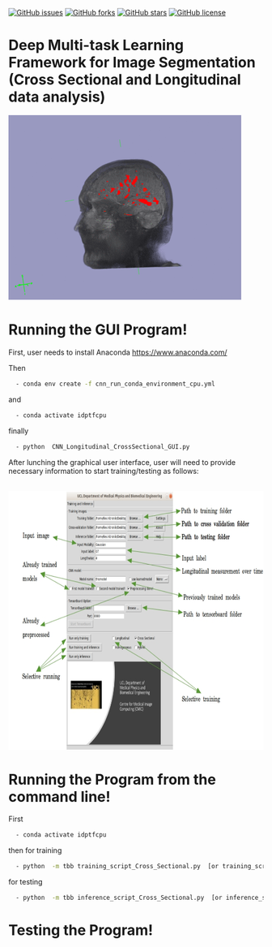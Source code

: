 [![GitHub issues](https://img.shields.io/github/issues/UCLBrain/MSLS)](https://github.com/UCLBrain/MSLS/issues)
[![GitHub forks](https://img.shields.io/github/forks/UCLBrain/MSLS)](https://github.com/UCLBrain/MSLS/network)
[![GitHub stars](https://img.shields.io/github/stars/UCLBrain/MSLS)](https://github.com/UCLBrain/MSLS/stargazers)
[![GitHub license](https://img.shields.io/github/license/UCLBrain/MSLS)](https://github.com/UCLBrain/MSLS/blob/master/LICENSE)


# Deep Multi-task Learning Framework for Image Segmentation (Cross Sectional and Longitudinal data analysis)


![multiple sclerosis (MS) lesion segmentation](images/brain_lesion.gif)


# Running the GUI Program! 

First, user needs to install Anaconda https://www.anaconda.com/

Then


```sh
  - conda env create -f cnn_run_conda_environment_cpu.yml  
``` 
and 

```sh
  - conda activate idptfcpu  
``` 
finally

```sh
  - python  CNN_Longitudinal_CrossSectional_GUI.py 
``` 

After lunching the graphical user interface, user will need to provide necessary information to start training/testing as follows:  

<br>
 <img height="510" src="images/help.png" />
</br>


# Running the Program from the command line!

First 

```sh
  - conda activate idptfcpu  
``` 
then for training


```sh
  - python  -m tbb training_script_Cross_Sectional.py  [or training_script_Longitudinal.py]
``` 

for testing

```sh
  - python  -m tbb inference_script_Cross_Sectional.py  [or inference_script_Longitudinal.py]
``` 

# Testing the Program!



